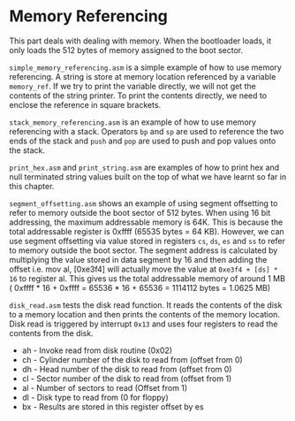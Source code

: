 # Memory Referencing

This part deals with dealing with memory. When the bootloader loads, it only loads the 512 bytes of memory assigned to the boot sector. 

`simple_memory_referencing.asm` is a simple example of how to use memory referencing. A string is store at memory location referenced by a variable `memory_ref`. If we try to print the variable directly, we will not get the contents of the string printer. To print the contents directly, we need to enclose the reference in square brackets.

`stack_memory_referencing.asm` is an example of how to use memory referencing with a stack. Operators `bp` and `sp` are used to reference the two ends of the stack and `push` and `pop` are used to push and pop values onto the stack.

`print_hex.asm` and `print_string.asm` are examples of how to print hex and null terminated string values built on the top of what we have learnt so far in this chapter. 

`segment_offsetting.asm` shows an example of using segment offsetting to refer to memory outside the boot sector of 512 bytes. When using 16 bit addressing, the maximum addressable memory is 64K. This is because the total addressable register is 0xffff (65535 bytes = 64 KB). However, we can use segment offsetting via value stored in registers `cs`, `ds`, `es` and `ss` to refer to memory outside the boot sector. The segment address is calculated by multiplying the value stored in data segment by 16 and then adding the offset i.e. mov al, [0xe3f4] will actually move the value at `0xe3f4 + [ds] * 16` to register al. This gives us the total addressable memory of around 1 MB ( 0xffff * 16 + 0xffff = 65536 * 16 + 65536 = 1114112 bytes = 1.0625 MB)

`disk_read.asm` tests the disk read function. It reads the contents of the disk to a memory location and then prints the contents of the memory location. Disk read is triggered by interrupt `0x13` and uses four registers to read the contents from the disk.

- ah - Invoke read from disk routine (0x02)
- ch - Cylinder number of the disk to read from (offset from 0)
- dh - Head number of the disk to read from (offset from 0) 
- cl - Sector number of the disk to read from (offset from 1)
- al - Number of sectors to read (Offset from 1)
- dl - Disk type to read from (0 for floppy)
- bx - Results are stored in this register offset by es
